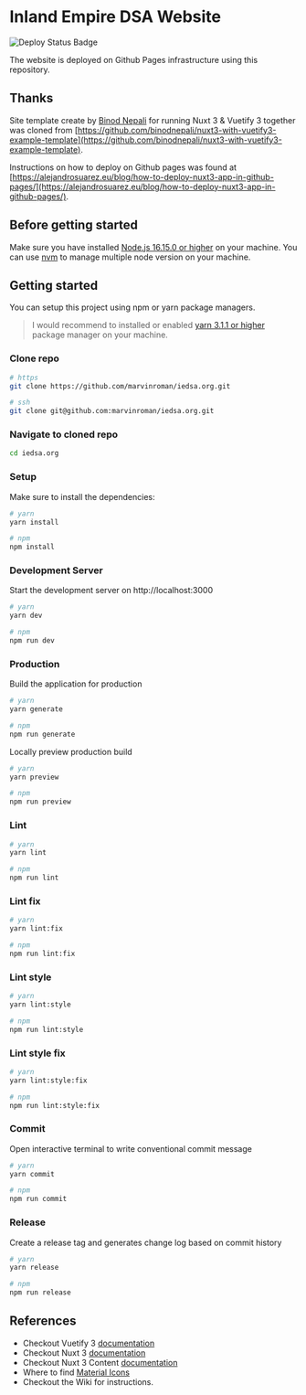 # Inland Empire DSA Website

![Deploy Status Badge](https://github.com/marvinroman/iedsa.org/actions/workflows/nuxtjs.yml/badge.svg)

The website is deployed on Github Pages infrastructure using this repository.

## Thanks

Site template create by [Binod Nepali](https://github.com/binodnepali) for running Nuxt 3 & Vuetify 3 together was cloned from [https://github.com/binodnepali/nuxt3-with-vuetify3-example-template](https://github.com/binodnepali/nuxt3-with-vuetify3-example-template). 

Instructions on how to deploy on Github pages was found at [https://alejandrosuarez.eu/blog/how-to-deploy-nuxt3-app-in-github-pages/](https://alejandrosuarez.eu/blog/how-to-deploy-nuxt3-app-in-github-pages/). 

## Before getting started

Make sure you have installed [Node.js 16.15.0 or higher](https://nodejs.org/en/) on your machine. You can use [nvm](https://github.com/nvm-sh/nvm) to manage multiple node version on your machine.

## Getting started

You can setup this project using npm or yarn package managers.

> I would recommend to installed or enabled [yarn 3.1.1 or higher](https://yarnpkg.com/getting-started) package manager on your machine.

### Clone repo

```bash
# https
git clone https://github.com/marvinroman/iedsa.org.git

# ssh
git clone git@github.com:marvinroman/iedsa.org.git
```

### Navigate to cloned repo

```bash
cd iedsa.org
```

### Setup

Make sure to install the dependencies:

```bash
# yarn
yarn install

# npm
npm install
```

### Development Server

Start the development server on http://localhost:3000

```bash
# yarn
yarn dev

# npm
npm run dev
```

### Production

Build the application for production

```bash
# yarn
yarn generate

# npm
npm run generate
```

Locally preview production build

```bash
# yarn
yarn preview

# npm
npm run preview
```

### Lint

```bash
# yarn
yarn lint

# npm
npm run lint
```

### Lint fix

```bash
# yarn
yarn lint:fix

# npm
npm run lint:fix
```

### Lint style

```bash
# yarn
yarn lint:style

# npm
npm run lint:style
```

### Lint style fix

```bash
# yarn
yarn lint:style:fix

# npm
npm run lint:style:fix
```

### Commit

Open interactive terminal to write conventional commit message

```bash
# yarn
yarn commit

# npm
npm run commit
```

### Release

Create a release tag and generates change log based on commit history

```bash
# yarn
yarn release

# npm
npm run release
```

## References

* Checkout Vuetify 3 [documentation](https://vuetifyjs.com/en/getting-started/installation/)  
* Checkout Nuxt 3 [documentation](https://nuxt.com/docs/getting-started/introduction)  
* Checkout Nuxt 3 Content [documentation](https://content.nuxtjs.org/get-started)  
* Where to find [Material Icons](https://pictogrammers.com/library/mdi/)  
* Checkout the Wiki for instructions.  
